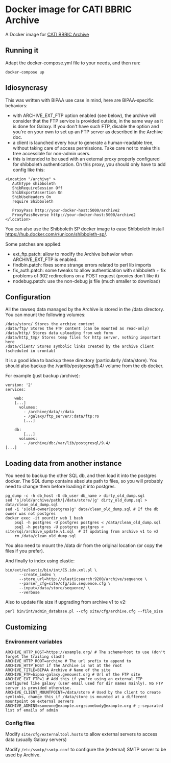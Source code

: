 # Docker image for CATI BBRIC Archive

A Docker image for [CATI BBRIC Archive](http://bbric.toulouse.inra.fr/)

## Running it

Adapt the docker-compose.yml file to your needs, and then run:

```
docker-compose up
```

## Idiosyncrasy

This was written with BIPAA use case in mind, here are BIPAA-specific behaviors:

 - with ARCHIVE_EXT_FTP option enabled (see below), the archive will consider that the FTP service is provided outside, in the same way as it is done for Galaxy. If you don't have such FTP, disable the option and you're on your own to set up an FTP server as described in the Archive doc.
 - a client is launched every hour to generate a human-readable tree, without taking care of access permissions. Take care not to make this tree accessible for non-admin users.
 - this is intended to be used with an external proxy properly configured for shibboleth authentication. On this proxy, you should only have to add config like this:

```
<Location "/archive" >
   AuthType shibboleth
   ShibRequireSession Off
   ShibExportAssertion On
   ShibUseHeaders On
   require Shibboleth

   ProxyPass http://your-docker-host:5000/archive2
   ProxyPassReverse http://your-docker-host:5000/archive2
</location>
```

You can also use the Shibboleth SP docker image to ease Shibboleth install https://hub.docker.com/r/unicon/shibboleth-sp/.

Some patches are applied:

 - ext_ftp.patch: allow to modify the Archive behavior when ARCHIVE_EXT_FTP is enabled.
 - findbin.patch: fixes some strange errors related to perl lib imports
 - fix_auth.patch: some tweaks to allow authentication with shibboleth + fix problems of 302 redirections on a POST request (proxies don't like it)
 - nodebug.patch: use the non-debug js file (much smaller to download)

## Configuration

All the rawseq data managed by the Archive is stored in the /data directory.
You can mount the following volumes:

```
/data/store/ Stores the archive content
/data/ftp/ Stores the FTP content (can be mounted as read-only)
/data/http/ Stores data uploading from web form
/data/http_tmp/ Stores temp files for http server, nothing important here
/data/client/ Stores symbolic links created by the archive client (scheduled in crontab)
```

It is a good idea to backup these directory (particularly /data/store). You should also backup the /var/lib/postgresql/9.4/ volume from the db docker.

For example (just backup /archive):

```
version: '2'
services:

    web:
    [...]
      volumes:
        - /archive/data/:/data
       	- /galaxy/ftp_server/:data/ftp:ro
        [...]

    db:
        [...]
      volumes:
        - /archive/db:/var/lib/postgresql/9.4/
[...]
```

## Loading data from another instance

You need to backup the other SQL db, and then load it into the postgres docker.
The SQL dump contains absolute path to files, so you will probably need to change them before loading it into postgres.

```
pg_dump -c -h db_host -U db_user db_name > dirty_old_dump.sql
sed 's|/old/archive/path/|/data/store/|g' dirty_old_dump.sql > data/clean_old_dump.sql
sed -i 's|old-owner|postgres|g' data/clean_old_dump.sql # If the db owner was not postgres
docker exec -it yourdir_web_1 bash
    psql -h postgres -U postgres postgres < /data/clean_old_dump.sql
    psql -h postgres -U postgres postgres < site/sql/archive_update.v1.sql  # If updating from archive v1 to v2
    rm /data/clean_old_dump.sql
```

You also need to mount the /data dir from the original location (or copy the files if you prefer).

And finally to index using elastic:

```
bin/ext/ezlastic/bin/int/ES.idx.xml.pl \
	  --create_index \
	  --store_url=http://elasticsearch:9200/archive/sequence \
	  --parser_cfg=site/cfg/idx.sequence.cfg \
	  --input=/data/store/sequence/ \
	  --verbose
```

Also to update file size if upgrading from archive v1 to v2:

```
perl bin/int/admin_database.pl --cfg site/cfg/archive.cfg --file_size
```

## Customizing

### Environment variables

```
ARCHIVE_HTTP_HOST=https://example.org/ # The scheme+host to use (don't forget the trailing slash)
ARCHIVE_HTTP_ROOT=archive # The url prefix to append to ARCHIVE_HTTP_HOST if the Archive is not at the root
ARCHIVE_TITLE=BIPAA Archive # Name of the site
ARCHIVE_FTP=bipaa-galaxy.genouest.org # Url of the FTP site
ARCHIVE_EXT_FTP=1 # Add this if you're using an external FTP configured like galaxy (user email used for dir names mainly). No FTP server is provided otherwise.
ARCHIVE_CLIENT_MOUNTPOINT=/data/store # Used by the client to create symlinks, change this if /data/store is mounted at a different mountpoint on external servers
ARCHIVE_ADMINS=someone@example.org;somebody@example.org # ;-separated list of emails of admin
```

### Config files

Modify `site/cfg/externaltool.hosts` to allow external servers to access data (usually Galaxy servers)

Modify `/etc/ssmtp/ssmtp.conf` to configure the (external) SMTP server to be used by Archive.

